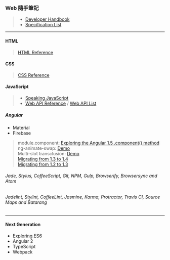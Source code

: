 ### Web 隨手筆記
> * [Developer Handbook](http://www.frontendhandbook.com/)
> * [Specification List](https://developer.mozilla.org/en-US/docs/Web/Specification_list)

***

#### HTML
> [HTML Reference](https://www.w3.org/TR/html51/index.html)

#### CSS
> [CSS Reference](http://tympanus.net/codrops/css_reference/)

#### JavaScript
> * [Speaking JavaScript](http://speakingjs.com/es5/)
> * [Web API Reference](https://developer.mozilla.org/en-US/docs/Web/API) / [Web API List](https://github.com/Shyam-Chen/Web-Cheat-Sheet/blob/master/Web-API-List.md)

##### Angular
* Material
* Firebase

> module.component: [Exploring the Angular 1.5 .component() method](https://toddmotto.com/exploring-the-angular-1-5-component-method/)<br>
> ng-animate-swap: [Demo](http://plnkr.co/edit/xAuvOc7lkNvs0TsUiysj?p=preview)<br>
> Multi-slot transclusion: [Demo](http://plnkr.co/edit/73qiILR5JRrg0NBlqw10?p=preview)<br>
> [Migrating from 1.3 to 1.4](https://docs.angularjs.org/guide/migration#migrating-from-1-3-to-1-4)<br>
> [Migrating from 1.2 to 1.3](https://docs.angularjs.org/guide/migration#migrating-from-1-2-to-1-3)
###### Jade, Stylus, CoffeeScript, Git, NPM, Gulp, Browserify, Browsersync and Atom
###### Jadelint, Stylint, CoffeeLint, Jasmine, Karma, Protractor, Travis CI, Source Maps and Batarang

***

#### Next Generation
* [Exploring ES6](http://exploringjs.com/es6/)
* Angular 2
* TypeScript
* Webpack
